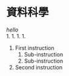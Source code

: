 # 資料科學
*hello*  
1.
  1.
  1.
1.
1. First instruction
   1. Sub-instruction
   1. Sub-instruction
1. Second instruction
